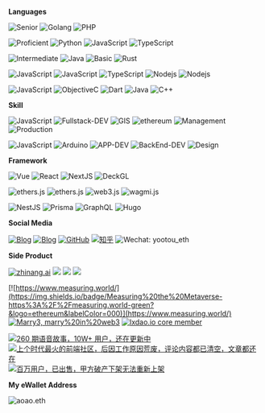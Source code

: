 
**Languages**

![Senior](https://img.shields.io/badge/Senior:-red)
![Golang](https://img.shields.io/badge/Golang-000?style=flat&logo=go&label=)
![PHP](https://img.shields.io/badge/PHP-000?style=flat&logo=php&label=)

![Proficient](https://img.shields.io/badge/Proficient:-blue)
![Python](https://img.shields.io/badge/Python-000?style=flat&logo=python&label=)
![JavaScript](https://img.shields.io/badge/JavasSript-000?style=flat&logo=JavaScript&label=)
![TypeScript](https://img.shields.io/badge/JavasSript-000?style=flat&logo=TypeScript&label=)

![Intermediate](https://img.shields.io/badge/Intermediate:-green)
![Java](ttps://img.shields.io/badge/JavasSript-000?style=flat&logo=TypeScript&label=)
![Basic](https://img.shields.io/badge/Basic:-yellow)
![Rust](https://img.shields.io/badge/Rust-000?style=flat&logo=Rust&label=)

![JavaScript](https://img.shields.io/badge/Front:-red)
![JavaScript](https://img.shields.io/badge/JavaScript-000?&logo=JavaScript&labelColor=000)
![TypeScript](https://img.shields.io/badge/TypeScript-000?&logo=TypeScript&labelColor=000)
![Nodejs   ](https://img.shields.io/badge/Nodejs%20%20%20%20-000?&logo=nodedotjs&labelColor=000)
![Nodejs   ](https://img.shields.io/badge/Solidity%20%20%20%20-000?&logo=solidity&labelColor=000)

![JavaScript](https://img.shields.io/badge/偶尔:-red)
![ObjectiveC](https://img.shields.io/badge/ObjectiveC-000?&logo=apple&labelColor=000)
![Dart](https://img.shields.io/badge/Dart-000?&logo=Dart&labelColor=000)
![Java](https://img.shields.io/badge/Java-000?&logo=Java&labelColor=000)
![C++](https://img.shields.io/badge/C++-000?&logo=C++&labelColor=000)


**Skill**


![JavaScript](https://img.shields.io/badge/日常:-red)
![Fullstack-DEV](https://img.shields.io/badge/Fullstack--DEV-000?logo=HTML5&labelColor=000)
![GIS](https://img.shields.io/badge/GIS--DEV-000?&logo=qgis&labelColor=000)
![ethereum](https://img.shields.io/badge/Web3--DEV-000?&logo=ethereum&labelColor=000)
![Management](https://img.shields.io/badge/Management-000?&logo=personio&labelColor=000)
![Production](https://img.shields.io/badge/Product-000?&logo=producthunt&labelColor=000)




![JavaScript](https://img.shields.io/badge/偶尔:-red)
![Arduino](https://img.shields.io/badge/Arduino-000?&logo=Arduino&labelColor=000)
![APP-DEV](https://img.shields.io/badge/APP--DEV-000?logo=APPLE&labelColor=000)
![BackEnd-DEV](https://img.shields.io/badge/BackEnd--DEV-000?logo=linux&labelColor=000)
![Design](https://img.shields.io/badge/Design-000?&logo=figma&labelColor=000)


**Framework**


![Vue](https://img.shields.io/badge/-Vue-000?&logo=Vuedotjs&labelColor=000)
![React](https://img.shields.io/badge/React-000?&logo=React&labelColor=000)
![NextJS](https://img.shields.io/badge/Next.js-000?&logo=NextdotJS&labelColor=000)
![DeckGL](https://img.shields.io/badge/-Deck.gl-000?&logo=webgl&labelColor=000)

![ethers.js](https://img.shields.io/badge/hardhat-000?&logo=ethereum&labelColor=000)
![ethers.js](https://img.shields.io/badge/ethers.js-000?&logo=ethereum&labelColor=000)
![web3.js](https://img.shields.io/badge/web3.js-000?&logo=web3dotjs&labelColor=000)
![wagmi.js](https://img.shields.io/badge/wagmi.js-000?&logo=web3dotjs&labelColor=000)

![NestJS](https://img.shields.io/badge/NestJs-000?&logo=NestJS&labelColor=000)
![Prisma](https://img.shields.io/badge/Prisma-000?&logo=Prisma&labelColor=000)
![GraphQL](https://img.shields.io/badge/GraphQL-000?&logo=GraphQL&labelColor=000)
![Hugo](https://img.shields.io/badge/Hugo-000?&logo=Hugo&labelColor=000)


**Social Media**

<p align="left"><a href="https://twitter.com/aoao-eth"><img src="https://img.shields.io/badge/-Twitter-000?logo=twitter" alt="Blog"></a>
<a href="https://yootou.com"><img src="https://img.shields.io/badge/-Blog-000?logo=hugo" alt="Blog"></a>
<a href="https://github.com/aoao-eth"><img src="https://img.shields.io/badge/-GitHub-000?logo=GitHub" alt="GitHub"></a>
<a href="https://zhihu.com/people/li-shou-xin"><img src="https://img.shields.io/badge/-知乎-000?logo=zhihu" alt="知乎"></a>
  <img src="https://img.shields.io/badge/-yootou_eth-black?logo=wechat" alt="Wechat: yootou_eth">
</p>

**Side Product**

[![zhinang.ai](https://img.shields.io/badge/ZhiNang.ai%20智囊%20AI-000?&labelColor=000)](https://zhinang.ai)
[![](https://img.shields.io/badge/王德宝壁纸生成器-000?&labelColor=000)](https://wp-pc-wallpaper.vercel.app/)
[![](https://img.shields.io/badge/mobiview.pro%20移动端模拟器-000?&labelColor=000)](https://mobiview.pro/)
[![](https://img.shields.io/badge/喵老师绘本故事-000?&labelColor=000)](https://apps.apple.com/cn/app/id998079819)


[![https://www.measuring.world/](https://img.shields.io/badge/Measuring%20the%20Metaverse-https%3A%2F%2Fmeasuring.world-green?&logo=ethereum&labelColor=000)](https://www.measuring.world/)
[![Marry3, marry%20in%20web3](https://img.shields.io/badge/Marry3,%20marry%20in%20web3-https%3A%2F%2Fmarry3.love-green?&logo=ethereum&labelColor=000)](https://marry3.love)
[![lxdao.io core member](https://img.shields.io/badge/-LXDAO.io%20Core%20Member-000?&labelColor=000&logo=ethereum)](https://lxdao.io)

[![260 期语音故事，10W+ 用户，还在更新中](https://img.shields.io/badge/喵老师绘本故事-appstore-green?&logo=ios&labelColor=000)](https://apps.apple.com/cn/app/id998079819)
[![上个时代最火的前端社区，后因工作原因荒废，评论内容都已清空，文章都还在](https://img.shields.io/badge/前端乱炖-html--js.com-green?&logo=safari&labelColor=000)](http://html-js.com)
[![百万用户，已出售，甲方破产下架无法重新上架](https://img.shields.io/badge/颜文字输入法-已转卖-green?&logo=ios&labelColor=000)]()

**My eWallet Address**

![aoao.eth](https://img.shields.io/badge/-aoao.eth-000?&labelColor=000&logo=ethereum)